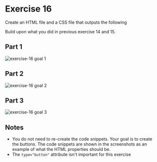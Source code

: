 # Exercise 16

Create an HTML file and a CSS file that outputs the following

Build upon what you did in previous exercise 14 and 15.

## Part 1

![exercise-16 goal 1](../../__lecture/assets/ex-16-goal-1.png)

## Part 2

![exercise-16 goal 2](../../__lecture/assets/ex-16-goal-2.png)

## Part 3

![exercise-16 goal 3](../../__lecture/assets/ex-16-goal-3.png)

## Notes

- You do not need to re-create the code snippets. Your goal is to create the buttons. The code snippets are shown in the screenshots as an example of what the HTML properties should be.
- The `type="button"` attribute isn't important for this exercise
